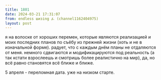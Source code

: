 ```yaml
---
title: 1801
date: 2024-03-21 17:31:07
from: endless шизing ⍼ (channel1162404975)
layout: post
---
```


я на волоске от хороших перемен, которые являются реализацией и моих последних планов по съёбу из прежней жизни (хоть и не в изначальной форме).
радует, что с каждым днём планы не отдаляются от меня. немного сдвигаются и модификацируются под реальность (а так кстати взрослеешь и смотришь более реалистично на мир), да, но всё равно становятся всё ближе и ближе. 

5 апреля - переломная дата. уже на низком старте.

